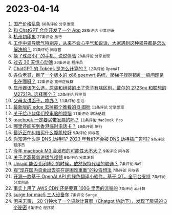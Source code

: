 # 2023-04-14

1. [国产价格乱象](https://www.v2ex.com/t/932390) `60条评论` `分享发现`
1. [和 ChatGPT 合作开发了一个 App](https://www.v2ex.com/t/932394) `28条评论` `分享创造`
1. [杭州初印象](https://www.v2ex.com/t/932393) `27条评论` `旅行`
1. [工作中领导脾气特别差，从来不会心平气和说话，大家遇到这种领导都是怎么解决的？](https://www.v2ex.com/t/932420) `21条评论` `问与答`
1. [换了珠海小厂的手机，说说体验](https://www.v2ex.com/t/932411) `20条评论` `分享发现`
1. [过去 30 天惊心动魄](https://www.v2ex.com/t/932396) `20条评论` `程序员`
1. [ChatGPT 的 Tokens 是怎么计算的？](https://www.v2ex.com/t/932406) `12条评论` `OpenAI`
1. [各位老哥，刷了一个版本的 x86 openwrt 系统，爬梯子规则错乱一般问题是出在哪呀？](https://www.v2ex.com/t/932402) `12条评论` `宽带症候群`
1. [显示器该怎么选，原装和组装的出了壳子有啥区别，戴尔的 2723qx 和联想的 M2721PL 选择哪个？](https://www.v2ex.com/t/932389) `12条评论` `程序员`
1. [父母太讲面子，咋办？](https://www.v2ex.com/t/932451) `11条评论` `生活`
1. [最新版的 edge 去掉那个难看的 B 图标](https://www.v2ex.com/t/932409) `11条评论` `分享发现`
1. [关于给小伙伴们换电脑的烦恼](https://www.v2ex.com/t/932388) `11条评论` `职场话题`
1. [macbook 一定要买带发票的吗？](https://www.v2ex.com/t/932387) `11条评论` `MacBook Pro`
1. [哪里还能买到香港临时电话卡？](https://www.v2ex.com/t/932386) `10条评论` `旅行`
1. [最近正在纠结买什么腹肌轮好](https://www.v2ex.com/t/932423) `9条评论` `问与答`
1. [你知道什么是 DNS 劫持吗? 2023 年我们还会被 DNS 劫持插广告吗?](https://www.v2ex.com/t/932408) `9条评论` `程序员`
1. [今年 macbook M3 会发布的可能性大不大？](https://www.v2ex.com/t/932400) `9条评论` `问与答`
1. [关于老高最新讲运气视频](https://www.v2ex.com/t/932438) `8条评论` `分享发现`
1. [Unraid 能否关闭阵列的时候，依然保持代理的联通？](https://www.v2ex.com/t/932417) `7条评论` `NAS`
1. [观“现在国内资金出去实在是困难重重”的投资想法](https://www.v2ex.com/t/932415) `7条评论` `问与答`
1. [开源一款基于 OpenAI API 的绿色翻译小软件，基于 QT，全平台支持](https://www.v2ex.com/t/932403) `7条评论` `分享创造`
1. [事实上用了 AWS CDN 还是要算 100G 里面的流量的](https://www.v2ex.com/t/932395) `7条评论` `云计算`
1. [surge for mac5 三人设备车](https://www.v2ex.com/t/932392) `7条评论` `Surge`
1. [闲来无事， 20 分钟水了一个贷款计算器（Chatgpt 协助下），发现了房贷的 3 个秘密](https://www.v2ex.com/t/932456) `6条评论` `程序员`
